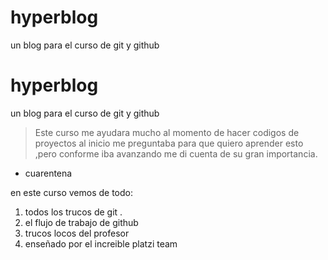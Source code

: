 # hyperblog
un blog para el curso de git y github
# hyperblog
un blog para el curso de git y github
> Este curso me ayudara mucho al momento de hacer codigos de proyectos al inicio me preguntaba para que quiero aprender esto ,pero conforme iba avanzando me di cuenta de su gran importancia.
- cuarentena

en este curso vemos de todo:
1. todos los trucos de git .
1. el flujo de trabajo de github
1. trucos locos del profesor
1. enseñado por el increible platzi team